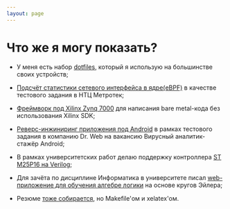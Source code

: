 ```yaml
---
layout: page
---
```


Что же я могу показать?
=======================

  - У меня есть набор [dotfiles][dotfiles], который я использую на
    большинстве своих устройств;

  - [Подсчёт статистики сетевого интерфейса в ядре(eBPF)][ifstat] в
    качестве тестового задания в НТЦ Метротек;

  - [Фреймворк под Xilinx Zynq 7000][zybo-z7] для написания bare
    metal-кода без использования Xilinx SDK;

  - [Реверс-инжиниринг приложения под Android][drweb] в рамках
    тестового задания в компанию Dr. Web на вакансию Вирусный
    аналитик-стажёр Android;

  - В рамках университетских работ делаю поддержку контроллера
    [ST M25P16 на Verilog][m25p16];

  - Для зачёта по дисциплине Информатика в университете писал
    [web-приложение для обучения алгебре логики][euler] на основе
    кругов Эйлера;

  - Резюме [тоже собирается][resume], но Makefile'ом и xelatex'ом.

[resume]: http://git.nazaryev.ru/cgit/resume.git
[euler]: http://git.nazaryev.ru/cgit/euler.git
[csbook]: http://git.nazaryev.ru/cgit/csbook.git
[drweb]: http://git.nazaryev.ru/cgit/drweb-aptitude-test.git
[m25p16]: http://git.nazaryev.ru/cgit/circuit-design-lab234.git
[medfilter]: http://git.nazaryev.ru/cgit/metrotek-aptitude-test.git
[dotfiles]: http://git.nazaryev.ru/cgit/dotfiles.git
[ifstat]: https://github.com/3ap/ifstat
[zybo-z7]: https://github.com/3ap/zybo-z7-baremetal
